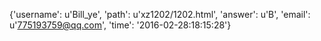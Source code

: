 {'username': u'Bill_ye', 'path': u'xz1202/1202.html', 'answer': u'B', 'email': u'775193759@qq.com', 'time': '2016-02-28:18:15:28'}